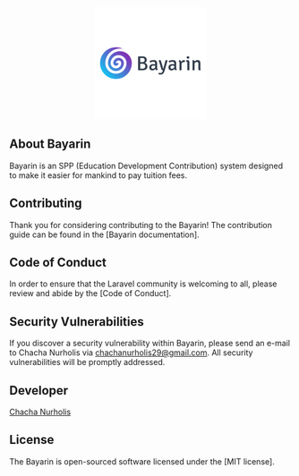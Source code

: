 <p align="center"><img src="public/img/bayarin.png" width="200"></p>

## About Bayarin

Bayarin is an SPP (Education Development Contribution) system designed to make it easier for mankind to pay tuition fees.

## Contributing

Thank you for considering contributing to the Bayarin! The contribution guide can be found in the [Bayarin documentation].

## Code of Conduct

In order to ensure that the Laravel community is welcoming to all, please review and abide by the [Code of Conduct].

## Security Vulnerabilities

If you discover a security vulnerability within Bayarin, please send an e-mail to Chacha Nurholis via [chachanurholis29@gmail.com](mailto:chachanurolis29@gmail.com). All security vulnerabilities will be promptly addressed.

## Developer

<a href="https://github.com/chanurholis">Chacha Nurholis</a>

## License

The Bayarin is open-sourced software licensed under the [MIT license].
